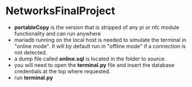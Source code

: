 # NetworksFinalProject
- **portableCopy** is the version that is stripped of any pi or nfc module functionality and can run anywhere
- mariadb running on the local host is needed to simulate the terminal in "online mode". It will by default run in "offline mode" if a connection is not detected.
- a dump file called **online.sql** is located in the folder to source.
- you will need to open the **terminal.py** file and insert the database credentials at the top where requested.
- run **terminal.py**
  
